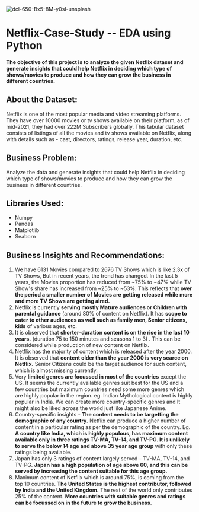 ![dcl-650-Bx5-8M-y0sI-unsplash](https://github.com/tusharr07/Netflix-Business-Case-Study/assets/163878501/999b655c-80c6-4da8-91a4-8ef3f833d299)
# Netflix-Case-Study -- EDA using Python
**The objective of this project is to analyze the given Netflix dataset and generate insights that could help Netflix in deciding which type of shows/movies to produce and how they can grow the business in different countries.**

## About the Dataset:
Netflix is one of the most popular media and video streaming platforms. They have over 10000 movies or tv shows available on their platform, as of mid-2021, they had over 222M Subscribers globally. This tabular dataset consists of listings of all the movies and tv shows available on Netflix, along with details such as - cast, directors, ratings, release year, duration, etc.

## Business Problem:
Analyze the data and generate insights that could help Netflix in deciding which type of shows/movies to produce and how they can grow the business in different countries.

## Libraries Used:
- Numpy
- Pandas
- Matplotlib
- Seaborn
  
## Business Insights and Recommendations:
1. We have 6131 Movies compared to 2676 TV Shows which is like 2.3x of TV Shows, But in recent years, the trend has changed. In the last 5 years, the Movies proportion has reduced from ~75% to ~47% while TV Show's share has increased from ~25% to ~53%.
This reflects that **over the period a smaller number of Movies are getting released while more and more TV Shows are getting aired.**
2. Netflix is currently **serving mostly Mature audiences or Children with parental guidance** (around 80% of content on Netflix). It has **scope to cater to other audiences as well such as family men, Senior citizens, kids** of various ages, etc.
3. It is observed that **shorter-duration content is on the rise in the last 10 years.** (duration 75 to 150 minutes and seasons 1 to 3) . This can be considered while production of new content on Netflix.
4. Netflix has the majority of content which is released after the year 2000. It is observed that **content older than the year 2000 is very scarce on Netflix.** Senior Citizens could be the target audience for such content, which is almost missing currently.
5. Very **limited genres are focussed in most of the countries** except the US. It seems the currently available genres suit best for the US and a few countries but maximum countries need some more genres which are highly popular in the region. eg. Indian Mythological content is highly popular in India. We can create more country-specific genres and It might also be liked across the world just like Japanese Anime.
6. Country-specific insights - **The content needs to be targetting the demographic of any country.** Netflix can produce a higher number of content in a particular rating as per the demographic of the country. Eg. **A country like India, which is highly populous, has maximum content available only in three ratings TV-MA, TV-14, and TV-PG. It is unlikely to serve the below 14 age and above 35 year age group** with only these ratings being available.
7.  Japan has only 3 ratings of content largely served - TV-MA, TV-14, and TV-PG. **Japan has a high population of age above 60, and this can be served by increasing the content suitable for this age group.**
8.  Maximum content of Netflix which is around 75%, is coming from the top 10 countries. **The United States is the highest contributor, followed by India and the United Kingdom.** The rest of the world only contributes 25% of the content. **More countries with suitable genres and ratings can be focussed on in the future to grow the business.**
